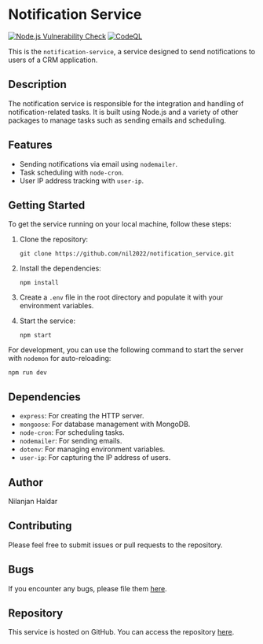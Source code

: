 # Notification Service

<p align="left">
<a href="https://github.com/nil2022/notification_service/actions/workflows/vulnerability-check.yml" target="_blank"><img src="https://github.com/nil2022/notification_service/actions/workflows/vulnerability-check.yml/badge.svg?branch=master" alt="Node.js Vulnerability Check" /></a>
<a href="https://github.com/nil2022/notification_service/actions/workflows/github-code-scanning/codeql" target="_blank"> <img src="https://github.com/nil2022/notification_service/actions/workflows/github-code-scanning/codeql/badge.svg?branch=master" alt="CodeQL" /></a>
</a>
</p>

This is the `notification-service`, a service designed to send notifications to users of a CRM application.

## Description

The notification service is responsible for the integration and handling of notification-related tasks. It is built using Node.js and a variety of other packages to manage tasks such as sending emails and scheduling.

## Features

- Sending notifications via email using `nodemailer`.
- Task scheduling with `node-cron`.
- User IP address tracking with `user-ip`.

## Getting Started

To get the service running on your local machine, follow these steps:

1. Clone the repository:
   ```
   git clone https://github.com/nil2022/notification_service.git
   ```
2. Install the dependencies:
   ```
   npm install
   ```
3. Create a `.env` file in the root directory and populate it with your environment variables.

4. Start the service:
   ```
   npm start
   ```

For development, you can use the following command to start the server with `nodemon` for auto-reloading:
```
npm run dev
```

## Dependencies

- `express`: For creating the HTTP server.
- `mongoose`: For database management with MongoDB.
- `node-cron`: For scheduling tasks.
- `nodemailer`: For sending emails.
- `dotenv`: For managing environment variables.
- `user-ip`: For capturing the IP address of users.

## Author

Nilanjan Haldar

## Contributing

Please feel free to submit issues or pull requests to the repository.

## Bugs

If you encounter any bugs, please file them [here](https://github.com/nil2022/notification_service/issues).

## Repository

This service is hosted on GitHub. You can access the repository [here](https://github.com/nil2022/notification_service).
